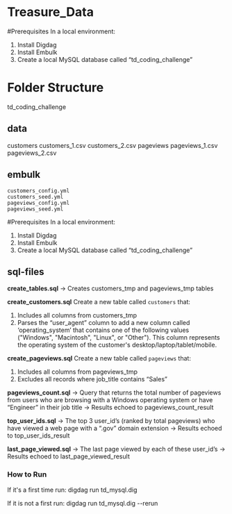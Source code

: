 # Treasure_Data
#Prerequisites
In a local environment:
1. Install Digdag
2. Install Embulk
3. Create a local MySQL database called “td_coding_challenge”

# Folder Structure
td_coding_challenge

## data
customers
    customers_1.csv
    customers_2.csv
pageviews
    pageviews_1.csv
    pageviews_2.csv
## embulk
    customers_config.yml
    customers_seed.yml
    pageviews_config.yml
    pageviews_seed.yml

#Prerequisites
In a local environment:
1. Install Digdag
2. Install Embulk
3. Create a local MySQL database called “td_coding_challenge”

## sql-files
**create_tables.sql** -> Creates customers_tmp and pageviews_tmp tables

**create_customers.sql** 
  Create a new table called `customers` that:
  1. Includes all columns from customers_tmp
  2. Parses the “user_agent” column to add a new column called ‘operating_system’ that contains one
     of the following values ("Windows", "Macintosh", "Linux", or "Other"). This column represents the operating system of the customer's desktop/laptop/tablet/mobile.

**create_pageviews.sql**
  Create a new table called `pageviews` that:
  1. Includes all columns from pageviews_tmp
  2. Excludes all records where job_title contains “Sales”

**pageviews_count.sql** -> Query that returns the total number of pageviews from users who are browsing with a Windows operating system or have “Engineer” in their job title -> Results echoed to  pageviews_count_result

**top_user_ids.sql** -> The top 3 user_id’s (ranked by total pageviews) who have viewed a web page with a “.gov” domain extension -> Results echoed to top_user_ids_result

**last_page_viewed.sql** -> The last page viewed by each of these user_id’s -> Results echoed to last_page_viewed_result


### How to Run
If it's a first time run:
digdag run td_mysql.dig

If it is not a first run:
digdag run td_mysql.dig --rerun
